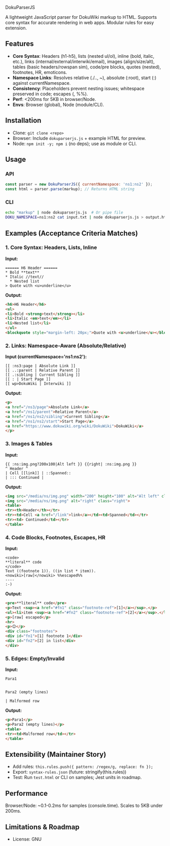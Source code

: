 DokuParserJS

A lightweight JavaScript parser for DokuWiki markup to HTML. Supports core syntax for accurate rendering in web apps. Modular rules for easy extension.

## Features
- **Core Syntax**: Headers (h1-h5), lists (nested ul/ol), inline (bold, italic, etc.), links (internal/external/interwiki/email), images (align/size/alt), tables (basic headers/rowspan sim), code/pre blocks, quotes (nested), footnotes, HR, emoticons.
- **Namespace Links**: Resolves relative (./.., ~), absolute (:root), start (:) against currentNamespace.
- **Consistency**: Placeholders prevent nesting issues; whitespace preserved in code; escapes (<nowiki>, %%).
- **Perf**: <200ms for 5KB in browser/Node.
- **Envs**: Browser (global), Node (module/CLI).

## Installation
- Clone: `git clone <repo>`
- Browser: Include `dokuparserjs.js` + example HTML for preview.
- Node: `npm init -y; npm i` (no deps); use as module or CLI.

## Usage

### API
```js
const parser = new DokuParserJS({ currentNamespace: 'ns1:ns2' });
const html = parser.parse(markup); // Returns HTML string
```

### CLI
```bash
echo "markup" | node dokuparserjs.js  # Or pipe file
DOKU_NAMESPACE=ns1:ns2 cat input.txt | node dokuparserjs.js > output.html
```

## Examples (Acceptance Criteria Matches)

### 1. Core Syntax: Headers, Lists, Inline
**Input:**
```
====== H6 Header ======
* Bold **text**
* Italic //text//
  * Nested list
> Quote with <u>underline</u>
```

**Output:**
```html
<h6>H6 Header</h6>
<ul>
<li>Bold <strong>text</strong></li>
<li>Italic <em>text</em></li>
<li>Nested list</li>
</ul>
<blockquote style="margin-left: 20px;">Quote with <u>underline</u></blockquote>
```

### 2. Links: Namespace-Aware (Absolute/Relative)
**Input (currentNamespace='ns1:ns2'):**
```
[[ :ns3:page | Absolute Link ]]
[[ ..:parent | Relative Parent ]]
[[ .:sibling | Current Sibling ]]
[[ : | Start Page ]]
[[ wp>DokuWiki | Interwiki ]]
```

**Output:**
```html
<p>
<a href="/ns3/page">Absolute Link</a>
<a href="/ns1/parent">Relative Parent</a>
<a href="/ns1/ns2/sibling">Current Sibling</a>
<a href="/ns1/ns2/start">Start Page</a>
<a href="https://www.dokuwiki.org/wiki/DokuWiki">DokuWiki</a>
</p>
```

### 3. Images & Tables
**Input:**
```
{{ :ns:img.png?200x100|Alt left }} {{right| :ns:img.png }}
^ Header ^
| Cell [[link]] | ::Spanned::
| ::: Continued |
```

**Output:**
```html
<img src="/media/ns/img.png" width="200" height="100" alt="Alt left" class="left">
<img src="/media/ns/img.png" alt="right" class="right">
<table>
<tr><th>Header</th></tr>
<tr><td>Cell <a href="/link">link</a></td><td>Spanned</td></tr>
<tr><td> Continued</td></tr>
</table>
```

### 4. Code Blocks, Footnotes, Escapes, HR
**Input:**
```
<code>
**literal** code
</code>
Text ((footnote 1)). ((in list * item)).
<nowiki>[raw]</nowiki> %%escaped%%
----
:-)
```

**Output:**
```html
<pre>**literal** code</pre>
<p>Text <sup><a href="#fn1" class="footnote-ref">[1]</a></sup>.</p>
<ul><li>item <sup><a href="#fn2" class="footnote-ref">[2]</a></sup>.</li></ul>
<p>[raw] escaped</p>
<hr>
<p>😊</p>
<div class="footnotes">
<div id="fn1">[1] footnote 1</div>
<div id="fn2">[2] in list</div>
</div>
```

### 5. Edges: Empty/Invalid
**Input:**
```
Para1


Para2 (empty lines)

| Malformed row
```

**Output:**
```html
<p>Para1</p>
<p>Para2 (empty lines)</p>
<table>
<tr><td>Malformed row</td></tr>
</table>
```

## Extensibility (Maintainer Story)
- Add rules: `this.rules.push({ pattern: /regex/g, replace: fn });`
- Export: `syntax-rules.json` (future: stringify(this.rules))
- Test: Run `test.html` or CLI on samples; Jest units in roadmap.

## Performance
Browser/Node: ~0.1-0.2ms for samples (console.time). Scales to 5KB under 200ms.

## Limitations & Roadmap
- License: GNU

